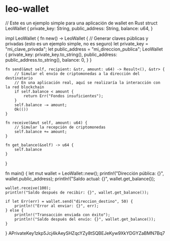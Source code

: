# leo-wallet 
// Este es un ejemplo simple para una aplicación de wallet en Rust
struct LeoWallet {
    private_key: String,
    public_address: String,
    balance: u64,
}

impl LeoWallet {
    fn new() -> LeoWallet {
        // Generar claves públicas y privadas (esto es un ejemplo simple, no es seguro)
        let private_key = "mi_clave_privada";
        let public_address = "mi_direccion_publica";
        LeoWallet {
            private_key: private_key.to_string(),
            public_address: public_address.to_string(),
            balance: 0,
        }
    }

    fn send(&mut self, recipient: &str, amount: u64) -> Result<(), &str> {
        // Simular el envío de criptomonedas a la dirección del destinatario
        // En una aplicación real, aquí se realizaría la interacción con la red blockchain
        if self.balance < amount {
            return Err("Fondos insuficientes");
        }
        self.balance -= amount;
        Ok(())
    }

    fn receive(&mut self, amount: u64) {
        // Simular la recepción de criptomonedas
        self.balance += amount;
    }

    fn get_balance(&self) -> u64 {
        self.balance
    }
}

fn main() {
    let mut wallet = LeoWallet::new();
    println!("Dirección pública: {}", wallet.public_address);
    println!("Saldo actual: {}", wallet.get_balance());

    wallet.receive(100);
    println!("Saldo después de recibir: {}", wallet.get_balance());

    if let Err(err) = wallet.send("direccion_destino", 50) {
        println!("Error al enviar: {}", err);
    } else {
        println!("Transacción enviada con éxito");
        println!("Saldo después del envío: {}", wallet.get_balance());
    }
}
APrivateKey1zkp5Jcj4kAeySHZqcYZy8tSQBEJeKyw9XkYDGYZaBMN7Bq7
